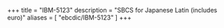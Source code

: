 +++
title = "IBM-5123"
description = "SBCS for Japanese Latin (includes euro)"
aliases = [ "ebcdic/IBM-5123" ]
+++
